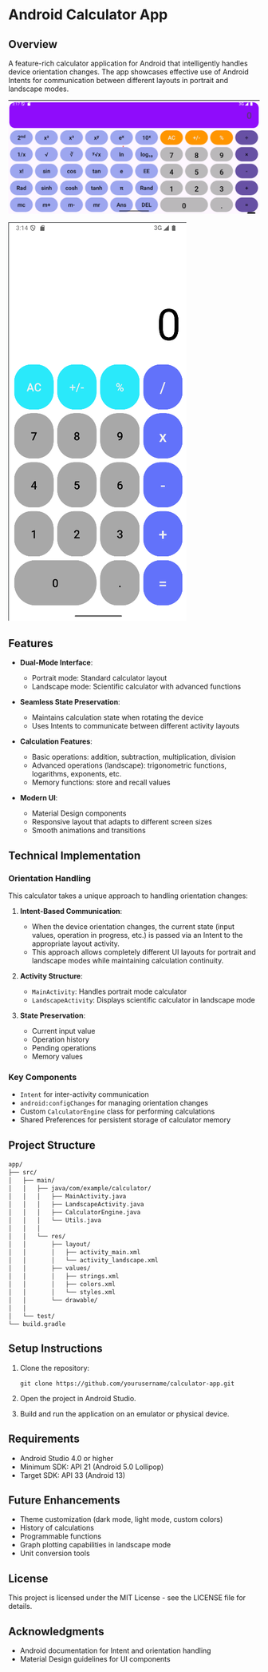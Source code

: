 # Android Calculator App

## Overview

A feature-rich calculator application for Android that intelligently handles device orientation changes. The app showcases effective use of Android Intents for communication between different layouts in portrait and landscape modes.


![UI 1](LSUI.png)

![UI 2](PorUI.png)

## Features

- **Dual-Mode Interface**: 
  - Portrait mode: Standard calculator layout
  - Landscape mode: Scientific calculator with advanced functions

- **Seamless State Preservation**: 
  - Maintains calculation state when rotating the device
  - Uses Intents to communicate between different activity layouts

- **Calculation Features**:
  - Basic operations: addition, subtraction, multiplication, division
  - Advanced operations (landscape): trigonometric functions, logarithms, exponents, etc.
  - Memory functions: store and recall values

- **Modern UI**:
  - Material Design components
  - Responsive layout that adapts to different screen sizes
  - Smooth animations and transitions

## Technical Implementation

### Orientation Handling

This calculator takes a unique approach to handling orientation changes:

1. **Intent-Based Communication**:
   - When the device orientation changes, the current state (input values, operation in progress, etc.) is passed via an Intent to the appropriate layout activity.
   - This approach allows completely different UI layouts for portrait and landscape modes while maintaining calculation continuity.

2. **Activity Structure**:
   - `MainActivity`: Handles portrait mode calculator
   - `LandscapeActivity`: Displays scientific calculator in landscape mode

3. **State Preservation**:
   - Current input value
   - Operation history
   - Pending operations
   - Memory values

### Key Components

- `Intent` for inter-activity communication
- `android:configChanges` for managing orientation changes
- Custom `CalculatorEngine` class for performing calculations
- Shared Preferences for persistent storage of calculator memory

## Project Structure

```
app/
├── src/
│   ├── main/
│   │   ├── java/com/example/calculator/
│   │   │   ├── MainActivity.java
│   │   │   ├── LandscapeActivity.java
│   │   │   ├── CalculatorEngine.java
│   │   │   └── Utils.java
│   │   │
│   │   └── res/
│   │       ├── layout/
│   │       │   ├── activity_main.xml
│   │       │   └── activity_landscape.xml
│   │       ├── values/
│   │       │   ├── strings.xml
│   │       │   ├── colors.xml
│   │       │   └── styles.xml
│   │       └── drawable/
│   │
│   └── test/
└── build.gradle
```

## Setup Instructions

1. Clone the repository:
   ```
   git clone https://github.com/yourusername/calculator-app.git
   ```

2. Open the project in Android Studio.

3. Build and run the application on an emulator or physical device.

## Requirements

- Android Studio 4.0 or higher
- Minimum SDK: API 21 (Android 5.0 Lollipop)
- Target SDK: API 33 (Android 13)

## Future Enhancements

- Theme customization (dark mode, light mode, custom colors)
- History of calculations
- Programmable functions
- Graph plotting capabilities in landscape mode
- Unit conversion tools

## License

This project is licensed under the MIT License - see the LICENSE file for details.

## Acknowledgments

- Android documentation for Intent and orientation handling
- Material Design guidelines for UI components
